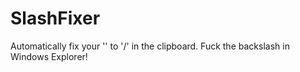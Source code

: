 # SlashFixer
Automatically fix your '\' to '/' in the clipboard. Fuck the backslash in Windows Explorer!
